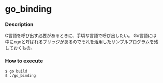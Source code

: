 # go_binding

### Description

C言語を呼び出す必要があるときに、手頃な言語で呼び出したい。
Go言語には中にcgoと呼ばれるブリッジがあるのでそれを活用したサンプルプログラムを残しておくもの。

### How to execute

```
$ go build
$ ./go_binding
```
